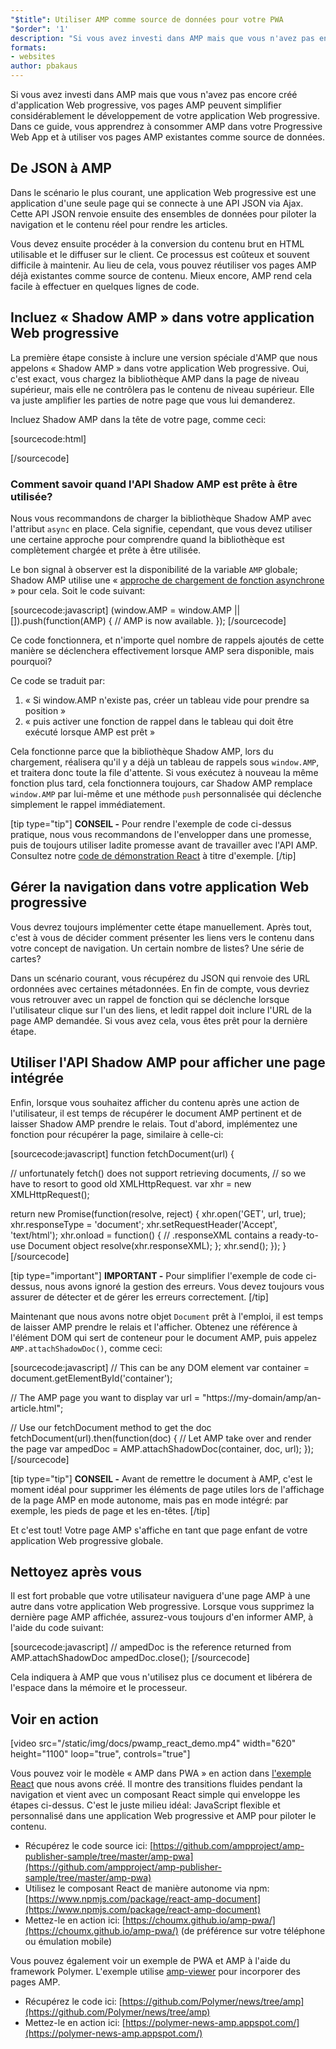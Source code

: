 ```yaml
---
"$title": Utiliser AMP comme source de données pour votre PWA
"$order": '1'
description: "Si vous avez investi dans AMP mais que vous n'avez pas encore créé d'application Web progressive, vos pages AMP peuvent simplifier considérablement le développement de votre application Web progressive."
formats:
- websites
author: pbakaus
---
```


Si vous avez investi dans AMP mais que vous n'avez pas encore créé d'application Web progressive, vos pages AMP peuvent simplifier considérablement le développement de votre application Web progressive. Dans ce guide, vous apprendrez à consommer AMP dans votre Progressive Web App et à utiliser vos pages AMP existantes comme source de données.

## De JSON à AMP

Dans le scénario le plus courant, une application Web progressive est une application d'une seule page qui se connecte à une API JSON via Ajax. Cette API JSON renvoie ensuite des ensembles de données pour piloter la navigation et le contenu réel pour rendre les articles.

Vous devez ensuite procéder à la conversion du contenu brut en HTML utilisable et le diffuser sur le client. Ce processus est coûteux et souvent difficile à maintenir. Au lieu de cela, vous pouvez réutiliser vos pages AMP déjà existantes comme source de contenu. Mieux encore, AMP rend cela facile à effectuer en quelques lignes de code.

## Incluez « Shadow AMP » dans votre application Web progressive

La première étape consiste à inclure une version spéciale d'AMP que nous appelons « Shadow AMP » dans votre application Web progressive. Oui, c'est exact, vous chargez la bibliothèque AMP dans la page de niveau supérieur, mais elle ne contrôlera pas le contenu de niveau supérieur. Elle va juste amplifier les parties de notre page que vous lui demanderez.

Incluez Shadow AMP dans la tête de votre page, comme ceci:

[sourcecode:html]
<!-- Asynchronously load the AMP-with-Shadow-DOM runtime library. -->
<script async src="https://cdn.ampproject.org/shadow-v0.js"></script>
[/sourcecode]

### Comment savoir quand l'API Shadow AMP est prête à être utilisée?

Nous vous recommandons de charger la bibliothèque Shadow AMP avec l'attribut `async` en place. Cela signifie, cependant, que vous devez utiliser une certaine approche pour comprendre quand la bibliothèque est complètement chargée et prête à être utilisée.

Le bon signal à observer est la disponibilité de la variable `AMP` globale; Shadow AMP utilise une « [approche de chargement de fonction asynchrone](http://mrcoles.com/blog/google-analytics-asynchronous-tracking-how-it-work/) » pour cela. Soit le code suivant:

[sourcecode:javascript]
(window.AMP = window.AMP || []).push(function(AMP) {
  // AMP is now available.
});
[/sourcecode]

Ce code fonctionnera, et n'importe quel nombre de rappels ajoutés de cette manière se déclenchera effectivement lorsque AMP sera disponible, mais pourquoi?

Ce code se traduit par:

1. « Si window.AMP n'existe pas, créer un tableau vide pour prendre sa position »
2. « puis activer une fonction de rappel dans le tableau qui doit être exécuté lorsque AMP est prêt »

Cela fonctionne parce que la bibliothèque Shadow AMP, lors du chargement, réalisera qu'il y a déjà un tableau de rappels sous `window.AMP`, et traitera donc toute la file d'attente. Si vous exécutez à nouveau la même fonction plus tard, cela fonctionnera toujours, car Shadow AMP remplace `window.AMP` par lui-même et une méthode `push` personnalisée qui déclenche simplement le rappel immédiatement.

[tip type="tip"] **CONSEIL -** Pour rendre l'exemple de code ci-dessus pratique, nous vous recommandons de l'envelopper dans une promesse, puis de toujours utiliser ladite promesse avant de travailler avec l'API AMP. Consultez notre [code de démonstration React](https://github.com/ampproject/amp-publisher-sample/blob/master/amp-pwa/src/components/amp-document/amp-document.js#L20) à titre d'exemple. [/tip]

## Gérer la navigation dans votre application Web progressive

Vous devrez toujours implémenter cette étape manuellement. Après tout, c'est à vous de décider comment présenter les liens vers le contenu dans votre concept de navigation. Un certain nombre de listes? Une série de cartes?

Dans un scénario courant, vous récupérez du JSON qui renvoie des URL ordonnées avec certaines métadonnées. En fin de compte, vous devriez vous retrouver avec un rappel de fonction qui se déclenche lorsque l'utilisateur clique sur l'un des liens, et ledit rappel doit inclure l'URL de la page AMP demandée. Si vous avez cela, vous êtes prêt pour la dernière étape.

## Utiliser l'API Shadow AMP pour afficher une page intégrée

Enfin, lorsque vous souhaitez afficher du contenu après une action de l'utilisateur, il est temps de récupérer le document AMP pertinent et de laisser Shadow AMP prendre le relais. Tout d'abord, implémentez une fonction pour récupérer la page, similaire à celle-ci:

[sourcecode:javascript]
function fetchDocument(url) {

  // unfortunately fetch() does not support retrieving documents,
  // so we have to resort to good old XMLHttpRequest.
  var xhr = new XMLHttpRequest();

  return new Promise(function(resolve, reject) {
    xhr.open('GET', url, true);
    xhr.responseType = 'document';
    xhr.setRequestHeader('Accept', 'text/html');
    xhr.onload = function() {
      // .responseXML contains a ready-to-use Document object
      resolve(xhr.responseXML);
    };
    xhr.send();
  });
}
[/sourcecode]

[tip type="important"] **IMPORTANT -** Pour simplifier l'exemple de code ci-dessus, nous avons ignoré la gestion des erreurs. Vous devez toujours vous assurer de détecter et de gérer les erreurs correctement. [/tip]

Maintenant que nous avons notre objet `Document` prêt à l'emploi, il est temps de laisser AMP prendre le relais et l'afficher. Obtenez une référence à l'élément DOM qui sert de conteneur pour le document AMP, puis appelez `AMP.attachShadowDoc()`, comme ceci:

[sourcecode:javascript]
// This can be any DOM element
var container = document.getElementById('container');

// The AMP page you want to display
var url = "https://my-domain/amp/an-article.html";

// Use our fetchDocument method to get the doc
fetchDocument(url).then(function(doc) {
  // Let AMP take over and render the page
  var ampedDoc = AMP.attachShadowDoc(container, doc, url);
});
[/sourcecode]

[tip type="tip"] **CONSEIL -** Avant de remettre le document à AMP, c'est le moment idéal pour supprimer les éléments de page utiles lors de l'affichage de la page AMP en mode autonome, mais pas en mode intégré: par exemple, les pieds de page et les en-têtes. [/tip]

Et c'est tout! Votre page AMP s'affiche en tant que page enfant de votre application Web progressive globale.

## Nettoyez après vous

Il est fort probable que votre utilisateur naviguera d'une page AMP à une autre dans votre application Web progressive. Lorsque vous supprimez la dernière page AMP affichée, assurez-vous toujours d'en informer AMP, à l'aide du code suivant:

[sourcecode:javascript]
// ampedDoc is the reference returned from AMP.attachShadowDoc
ampedDoc.close();
[/sourcecode]

Cela indiquera à AMP que vous n'utilisez plus ce document et libérera de l'espace dans la mémoire et le processeur.

## Voir en action

[video src="/static/img/docs/pwamp_react_demo.mp4" width="620" height="1100" loop="true", controls="true"]

Vous pouvez voir le modèle « AMP dans PWA » en action dans [l'exemple React](https://github.com/ampproject/amp-publisher-sample/tree/master/amp-pwa) que nous avons créé. Il montre des transitions fluides pendant la navigation et vient avec un composant React simple qui enveloppe les étapes ci-dessus. C'est le juste milieu idéal: JavaScript flexible et personnalisé dans une application Web progressive et AMP pour piloter le contenu.

- Récupérez le code source ici: [https://github.com/ampproject/amp-publisher-sample/tree/master/amp-pwa](https://github.com/ampproject/amp-publisher-sample/tree/master/amp-pwa)
- Utilisez le composant React de manière autonome via npm: [https://www.npmjs.com/package/react-amp-document](https://www.npmjs.com/package/react-amp-document)
- Mettez-le en action ici: [https://choumx.github.io/amp-pwa/](https://choumx.github.io/amp-pwa/) (de préférence sur votre téléphone ou émulation mobile)

Vous pouvez également voir un exemple de PWA et AMP à l'aide du framework Polymer. L'exemple utilise [amp-viewer](https://github.com/PolymerLabs/amp-viewer/) pour incorporer des pages AMP.

- Récupérez le code ici: [https://github.com/Polymer/news/tree/amp](https://github.com/Polymer/news/tree/amp)
- Mettez-le en action ici: [https://polymer-news-amp.appspot.com/](https://polymer-news-amp.appspot.com/)

